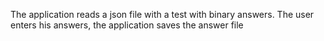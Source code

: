 The application reads a json file with a test with binary answers. The user enters his answers, the application saves the answer file
